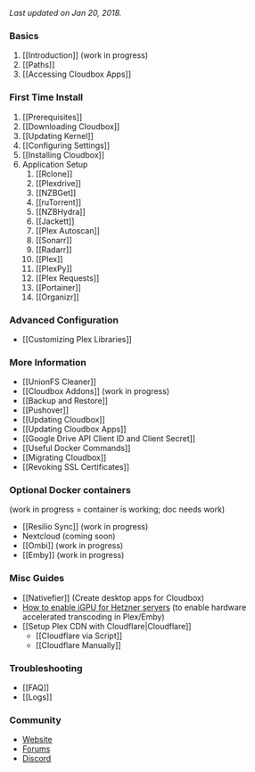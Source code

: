 _Last updated on Jan 20, 2018._

### Basics ###
1. [[Introduction]] (work in progress)
1. [[Paths]]
1. [[Accessing Cloudbox Apps]]

### First Time Install ###
1. [[Prerequisites]]
1. [[Downloading Cloudbox]]
1. [[Updating Kernel]]
1. [[Configuring Settings]]
1. [[Installing Cloudbox]]
1. Application Setup
    1. [[Rclone]]
    1. [[Plexdrive]]
    1. [[NZBGet]]
    1. [[ruTorrent]]
    1. [[NZBHydra]]
    1. [[Jackett]]
    1. [[Plex Autoscan]]
    1. [[Sonarr]]
    1. [[Radarr]]
    1. [[Plex]]
    1. [[PlexPy]]
    1. [[Plex Requests]]
    1. [[Portainer]]
    1. [[Organizr]]

### Advanced Configuration ###
- [[Customizing Plex Libraries]] 

### More Information ###
- [[UnionFS Cleaner]] 
- [[Cloudbox Addons]] (work in progress)
- [[Backup and Restore]]
- [[Pushover]]
- [[Updating Cloudbox]]
- [[Updating Cloudbox Apps]]
- [[Google Drive API Client ID and Client Secret]]
- [[Useful Docker Commands]]
- [[Migrating Cloudbox]]
- [[Revoking SSL Certificates]]


### Optional Docker containers 
(work in progress = container is working; doc needs work)
- [[Resilio Sync]] (work in progress)
- Nextcloud (coming soon)
- [[Ombi]] (work in progress)
- [[Emby]] (work in progress)

### Misc Guides
- [[Nativefier]] (Create desktop apps for Cloudbox)
- [How to enable iGPU for Hetzner servers](https://github.com/desimaniac/docs/blob/master/enable_igpu_on_hetzner.md) (to enable hardware accelerated transcoding in Plex/Emby)
- [[Setup Plex CDN with Cloudflare|Cloudflare]]
  - [[Cloudflare via Script]]
  - [[Cloudflare Manually]]



### Troubleshooting ###
- [[FAQ]]
- [[Logs]]

### Community ###
- [Website](https://www.cloudbox.rocks)
- [Forums](https://forums.cloudbox.rocks)
- [Discord](https://discord.gg/xmNYmSJ)